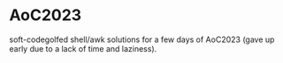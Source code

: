 # AoC2023
soft-codegolfed shell/awk solutions for a few days of AoC2023 (gave up early due to a lack of time and laziness).
